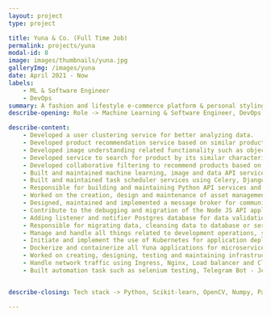 ```yaml
---
layout: project
type: project

title: Yuna & Co. (Full Time Job)
permalink: projects/yuna
modal-id: 8
image: images/thumbnails/yuna.jpg
galleryImg: /images/yuna
date: April 2021 - Now
labels:
    - ML & Software Engineer
    - DevOps
summary: A fashion and lifestyle e-commerce platform & personal styling based on Artificial Intelligence.
describe-opening: Role -> Machine Learning & Software Engineer, DevOps

describe-content:
    - Developed a user clustering service for better analyzing data.
    - Developed product recommendation service based on similar product and caching strategy for its output.
    - Developed image understanding related functionality such as object detection for duplicate image search, object detection for style card generator functionality (outfit reference image consists of products to be recommended), color picker based on similar RGB value etc.
    - Developed service to search for product by its similar characteristic based on image and/or tagging, used for other functionality such as user wardrobe (user's personal collection and recommended outfit), stylecard generator (admin tool for faster generation of stylecard) and product similar for main website shop page.
    - Developed collaborative filtering to recommend products based on user feedback and construct generic user profiles characteristic.
    - Built and maintained machine learning, image and data API services using Python Fast API.
    - Built and maintained task scheduler services using Celery, Django, Mongo db and Rabbit MQ
    - Responsible for building and maintaining Python API services and contributing to Node JS API maintenance.
    - Worked on the creation, design and maintenance of asset management services with image manipulation capabilities (padding, cropping, resizing, changing color) and caching it's derivative image for faster load.
    - Designed, maintained and implemented a message broker for communication between services using Rabbit MQ.
    - Contribute to the debugging and migration of the Node JS API application to the new framework.
    - Adding listener and notifier Postgres database for data validation.
    - Responsible for migrating data, cleansing data to database or serving as a data summary for further analysis.
    - Manage and handle all things related to development operations, such as deployment, server management, application containerization, automation, etc.
    - Initiate and implement the use of Kubernetes for application deployment along with CI/CD pipeline deployment using Jenkins, Ansible and other related frameworks.
    - Dockerize and containerize all Yuna applications for microservices application deployment into GCP and AWS.
    - Worked on creating, designing, testing and maintaining infrastructure for all services and microservices-based applications using Kubernetes.
    - Handle network traffic using Ingress, Nginx, Load balancer and Cloudflare.
    - Built automation task such as selenium testing, Telegram Bot - Jenkins integration (able to send Jenkins command via button Telegram chat group updating images product set on Google Vision, automatic bakcup database, WhatsApp server for sending message via UI automation (web based and windows apps based


describe-closing: Tech stack -> Python, Scikit-learn, OpenCV, Numpy, Pandas, Flask, FastAPI, Django, Celery, Rabbit MQ, Postgres, Mongo DB, NodeJS, TypeORM, Typescript, Google Cloud Platform, Amazon Web Services, Google Vision, Kubernetes, Ansible, Terraform, Kubernetes Operations (KOps), Jenkins, Cloudflare, Telegram bot UI, Bitbucket webhook, Selenium, PyWinAuto, Bash Script.

---
```

